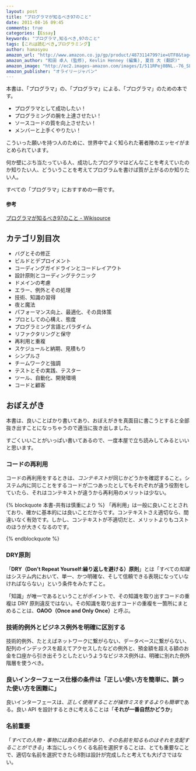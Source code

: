 ```yaml
---
layout: post
title: "プログラマが知るべき97のこと"
date: 2011-08-16 09:45
comments: true
categories: [Essay]
keywords: "プログラマ,知るべき,97のこと"
tags: [これは読むべき,プログラミング]
author: hamasyou
amazon_url: "http://www.amazon.co.jp/gp/product/4873114799?ie=UTF8&tag=sorehabooks-22&linkCode=xm2&camp=247&creativeASIN=4873114799"
amazon_author: "和田 卓人 (監修), Kevlin Henney (編集), 夏目 大 (翻訳)"
amazon_image: "http://ec2.images-amazon.com/images/I/511RPej0BNL.-76_SL500_AA300_.jpg"
amazon_publisher: "オライリージャパン"
---
```


本書は、「プログラマ」の、「プログラマ」による、「プログラマ」のための本です。

<ul><li>プログラマとして成功したい！</li>
<li>プログラミングの腕を上達させたい！</li>
<li>ソースコードの質を向上させたい！</li>
<li>メンバーと上手くやりたい！</li></ul>

こういった願いを持つ人のために、世界中でよく知られた著者陣のエッセイがまとめられています。

何か壁にぶち当たっている人、成功したプログラマはどんなことを考えていたのか知りたい人、どういうことを考えてプログラムを書けば質が上がるのか知りたい人。

すべての「プログラマ」におすすめの一冊です。

<section>

<h4 class="note">参考</h4>

<a href="http://ja.wikisource.org/wiki/%E3%83%97%E3%83%AD%E3%82%B0%E3%83%A9%E3%83%9E%E3%81%8C%E7%9F%A5%E3%82%8B%E3%81%B9%E3%81%8D97%E3%81%AE%E3%81%93%E3%81%A8" rel="external nofollow">プログラマが知るべき97のこと - Wikisource</a>

</section>


<!-- more -->

<h2>カテゴリ別目次</h2>

<ul>
<li>バグとその修正</li>
<li>ビルドとデプロイメント</li>
<li>コーディングガイドラインとコードレイアウト</li>
<li>設計原則とコーディングテクニック</li>
<li>ドメインの考慮</li>
<li>エラー、例外とその処理</li>
<li>技術、知識の習得</li>
<li>夜と魔法</li>
<li>パフォーマンス向上、最適化、その具体策</li>
<li>プロとしての心構え、態度</li>
<li>プログラミング言語とパラダイム</li>
<li>リファクタリングと保守</li>
<li>再利用と重複</li>
<li>スケジュールと納期、見積もり</li>
<li>シンプルさ</li>
<li>チームワークと強調</li>
<li>テストとその実践、テスター</li>
<li>ツール、自動化、開発環境</li>
<li>コードと顧客</li>
</ul>

<h2>おぼえがき</h2>

本書は、良いことばかり書いてあり、おぼえがきを真面目に書こうとすると全部抜き出すことになっちゃうので適当に抜き出しました。

すごくいいことがいっぱい書いてあるので、一度本屋で立ち読みしてみるといいと思います。

<h3>コードの再利用</h3>

コードの再利用をするときは、<em>コンテキスト</em>が同じかどうかを確認すること。システム内に同じことをするコードが二つあったとしてもそれぞれが違う役割をしていたら、それはコンテキストが違うから再利用のメリットは少ない。

{% blockquote 本書-共有は慎重により %}
「再利用」は一般に良いこととされており、確かに基本的には良いことだからです。コンテキストさえ適切なら、間違いなく有効です。しかし、コンテキストが不適切だと、メリットよりもコストのほうが大きくなるのです。


{% endblockquote %}

<h3>DRY原則</h3>

「<strong>DRY（Don't Repeat Yourself:繰り返しを避ける）原則</strong>」とは「すべての<em>知識</em>はシステム内において、単一、かつ明確な、そして信頼できる表現になっていなければならない」という条件をみたすこと。

「知識」が唯一であるということがポイントで、その知識を取り出すコードの重複は DRY 原則違反ではない。その知識を取り出すコードの重複を一箇所にまとめることは、<strong>OAOO（Once and Only Once）</strong>と呼ぶ。

<h3>技術的例外とビジネス例外を明確に区別する</h3>

技術的例外、たとえばネットワークに繋がらない、データベースに繋がらない、配列のインデックスを超えてアクセスしたなどの例外と、預金額を超える額のお金を口座から引き出そうとしたというようなビジネス例外は、明確に別れた例外階層を使うべき。

<h3>良いインターフェース仕様の条件は「正しい使い方を簡単に、誤った使い方を困難に」</h3>

良いインターフェースは、<em>正しく使用することが操作ミスをするよりも簡単</em>である。良い API を設計するときに考えることは「<strong>それが一番自然かどうか</strong>」

<h3>名前重要</h3>

「<em>すべての人物・事物には真の名前があり、その名前を知るものはそれを支配することができる</em>」本当にしっくりくる名前を選択することは、とても重要なことで、適切な名前を選択できたら8割は設計が完成したと考えても大げさではない。




